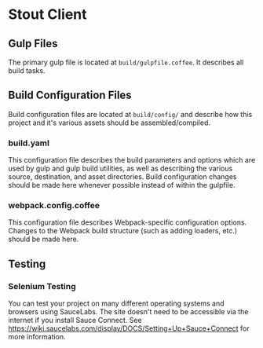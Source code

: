# Stout Client


## Gulp Files
The primary gulp file is located at `build/gulpfile.coffee`. It describes all
build tasks.

## Build Configuration Files
Build configuration files are located at `build/config/` and describe how this 
project and it's various assets should be assembled/compiled. 

### build.yaml
This configuration file describes the build parameters and options which are
used by gulp and gulp build utilities, as well as describing the various source,
destination, and asset directories. Build configuration changes should be made
here whenever possible instead of within the gulpfile.

### webpack.config.coffee
This configuration file describes Webpack-specific configuration options. 
Changes to the Webpack build structure (such as adding loaders, etc.) should be
made here.


## Testing

### Selenium Testing
You can test your project on many different operating systems and browsers
using SauceLabs. The site doesn't need to be accessible via the internet if 
you install Sauce Connect. See https://wiki.saucelabs.com/display/DOCS/Setting+Up+Sauce+Connect 
for more information.